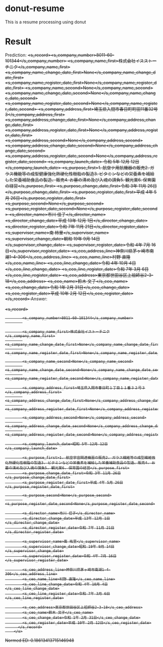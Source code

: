 # donut-resume
This is a resume processing using donut

# Result
Prediction: <s> <s_record><s_company_number>8011-60-101344</s_company_number> <s_company_name_first>株式会社イスストーチニク</s_company_name_first> <s_company_name_change_date_first>None</s_company_name_change_date_first> <s_company_name_register_date_first>None</s_company_name_register_date_first> <s_company_name_second>None</s_company_name_second> <s_company_name_change_date_second>None</s_company_name_change_date_second> <s_company_name_register_date_second>None</s_company_name_register_date_second> <s_company_address_first>埼玉県入間市春日町町田11番32号3</s_company_address_first> <s_company_address_change_date_first>None</s_company_address_change_date_first> <s_company_address_register_date_first>None</s_company_address_register_date_first> <s_company_address_second>None</s_company_address_second> <s_company_address_change_date_second>None</s_company_address_change_date_second> <s_company_address_register_date_second>None</s_company_address_register_date_second> <s_company_launch_date>    令和 5年 12月 12日</s_company_launch_date> <s_purpose_first>1. 航空テ用航機器の販売2. ガラス機能等の成型健康強化熱硬化性樹脂の製造3. ビタミンなどの栄養素を補給した栄養補助食品の製造、販売4. お墓の清め及び入魂の請負5. 観光業6. 保育園の経営</s_purpose_first> <s_purpose_change_date_first>令和 3年 11月 26日</s_purpose_change_date_first> <s_purpose_register_date_first>平成 4年 5月 26日</s_purpose_register_date_first> <s_purpose_second>None</s_purpose_second> <s_purpose_register_date_second>None</s_purpose_register_date_second> <s_director_name>市川 佳子</s_director_name> <s_director_change_date>平成 13年 12月 1日</s_director_change_date> <s_director_register_date>令和 7年 11月 21日</s_director_register_date> <s_supervisor_name>南 柿里</s_supervisor_name> <s_supervisor_change_date>朝和 19年 9月 14日</s_supervisor_change_date> <s_supervisor_register_date>令和 4年 7月 16日</s_supervisor_register_date> <s_ceo_address_line>神奈川県茅ヶ崎市南潮1-4-306</s_ceo_address_line> <s_ceo_name_line>村野 直隆</s_ceo_name_line> <s_ceo_line_change_date>令和 4年 10月 4日</s_ceo_line_change_date> <s_ceo_line_register_date>令和 7年 3月 6日</s_ceo_line_register_date> <s_ceo_address>東京都世田谷区上祖師谷2-3-18</s_ceo_address> <s_ceo_name>鈴木 文子</s_ceo_name> <s_ceo_change_date>令和 1年 2月 31日</s_ceo_change_date> <s_ceo_register_date>平成 10年 2月 12日</s_ceo_register_date> </s_record> </s>
    Answer:                                                                                                                                           
        <s>                                                                                                                                           
          <s_record>

            <s_company_number>8011-60-101344</s_company_number>
            

            <s_company_name_first>株式会社イストーチニク</s_company_name_first>
            <s_company_name_change_date_first>None</s_company_name_change_date_first>
            <s_company_name_register_date_first>None</s_company_name_register_date_first>

            <s_company_name_second>None</s_company_name_second>
            <s_company_name_change_date_second>None</s_company_name_change_date_second>
            <s_company_name_register_date_second>None</s_company_name_register_date_second>

            <s_company_address_first>埼玉県入間市春日町１丁目１１番３２号３</s_company_address_first>
            <s_company_address_change_date_first>None</s_company_address_change_date_first>
            <s_company_address_register_date_first>None</s_company_address_register_date_first>

            <s_company_address_second>None</s_company_address_second>
            <s_company_address_change_date_second>None</s_company_address_change_date_second>
            <s_company_address_register_date_second>None</s_company_address_register_date_second>

            <s_company_launch_date>昭和 5年 12月 12日</s_company_launch_date>

            <s_purpose_first>1. 航空宇宙関連機器の販売2. ガラス繊維等の成型繊維強化熱硬化性樹脂の製造3. ビタミンなどの栄養素を補給した栄養補助食品の製造、販売4. お墓の清め及び入魂の請負5. 観光業6. 保育園の経営</s_purpose_first>
            <s_purpose_change_date_first>令和 3年 11月 26日</s_purpose_change_date_first>
            <s_purpose_register_date_first>平成 4年 5月 26日</s_purpose_register_date_first>

            <s_purpose_second>None</s_purpose_second>
            <s_purpose_register_date_second>None</s_purpose_register_date_second>

            <s_director_name>市川 佳子</s_director_name>
            <s_director_change_date>平成 13年 12月 1日</s_director_change_date>
            <s_director_register_date>令和 7年 11月 21日</s_director_register_date>

            <s_supervisor_name>南 祐里</s_supervisor_name>
            <s_supervisor_change_date>昭和 19年 9月 14日</s_supervisor_change_date>
            <s_supervisor_register_date>令和 4年 7月 16日</s_supervisor_register_date>

            <s_ceo_address_line>神奈川県茅ヶ崎市南湖1-4-306</s_ceo_address_line>
            <s_ceo_name_line>村野 直隆</s_ceo_name_line>
            <s_ceo_line_change_date>令和 4年 10月 4日</s_ceo_line_change_date>
            <s_ceo_line_register_date>令和 7年 3月 6日</s_ceo_line_register_date>

            <s_ceo_address>東京都世田谷区上祖師谷2-3-18</s_ceo_address>
            <s_ceo_name>鈴木 文子</s_ceo_name>
            <s_ceo_change_date>令和 1年 2月 31日</s_ceo_change_date>
            <s_ceo_register_date>平成 10年 2月 12日</s_ceo_register_date>
          </s_record>
        </s>

        
 Normed ED: 0.18613413715146948  


